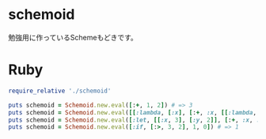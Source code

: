 schemoid
========
勉強用に作っているSchemeもどきです。

Ruby
====
```ruby
require_relative './schemoid'

puts schemoid = Schemoid.new.eval([:+, 1, 2]) # => 3
puts schemoid = Schemoid.new.eval([[:lambda, [:x], [:+, :x, [[:lambda, [:x], :x], 2]]], 3]) # => 5
puts schemoid = Schemoid.new.eval([:let, [[:x, 3], [:y, 2]], [:+, :x, :y]]) # => 5
puts schemoid = Schemoid.new.eval([:if, [:>, 3, 2], 1, 0]) # => 1
```
